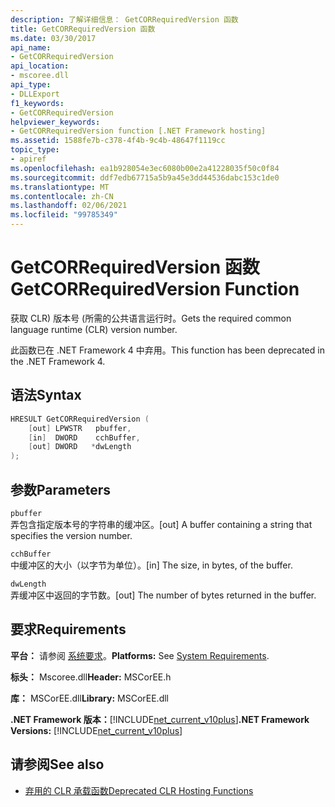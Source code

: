 ```yaml
---
description: 了解详细信息： GetCORRequiredVersion 函数
title: GetCORRequiredVersion 函数
ms.date: 03/30/2017
api_name:
- GetCORRequiredVersion
api_location:
- mscoree.dll
api_type:
- DLLExport
f1_keywords:
- GetCORRequiredVersion
helpviewer_keywords:
- GetCORRequiredVersion function [.NET Framework hosting]
ms.assetid: 1588fe7b-c378-4f4b-9c4b-48647f1119cc
topic_type:
- apiref
ms.openlocfilehash: ea1b928054e3ec6080b00e2a41228035f50c0f84
ms.sourcegitcommit: ddf7edb67715a5b9a45e3dd44536dabc153c1de0
ms.translationtype: MT
ms.contentlocale: zh-CN
ms.lasthandoff: 02/06/2021
ms.locfileid: "99785349"
---
```

# <a name="getcorrequiredversion-function"></a><span data-ttu-id="fb5c9-103">GetCORRequiredVersion 函数</span><span class="sxs-lookup"><span data-stu-id="fb5c9-103">GetCORRequiredVersion Function</span></span>

<span data-ttu-id="fb5c9-104">获取 CLR) 版本号 (所需的公共语言运行时。</span><span class="sxs-lookup"><span data-stu-id="fb5c9-104">Gets the required common language runtime (CLR) version number.</span></span>  
  
 <span data-ttu-id="fb5c9-105">此函数已在 .NET Framework 4 中弃用。</span><span class="sxs-lookup"><span data-stu-id="fb5c9-105">This function has been deprecated in the .NET Framework 4.</span></span>  
  
## <a name="syntax"></a><span data-ttu-id="fb5c9-106">语法</span><span class="sxs-lookup"><span data-stu-id="fb5c9-106">Syntax</span></span>  
  
```cpp  
HRESULT GetCORRequiredVersion (  
    [out] LPWSTR   pbuffer,  
    [in]  DWORD    cchBuffer,  
    [out] DWORD   *dwLength  
);  
```  
  
## <a name="parameters"></a><span data-ttu-id="fb5c9-107">参数</span><span class="sxs-lookup"><span data-stu-id="fb5c9-107">Parameters</span></span>  

 `pbuffer`  
 <span data-ttu-id="fb5c9-108">弄包含指定版本号的字符串的缓冲区。</span><span class="sxs-lookup"><span data-stu-id="fb5c9-108">[out] A buffer containing a string that specifies the version number.</span></span>  
  
 `cchBuffer`  
 <span data-ttu-id="fb5c9-109">中缓冲区的大小（以字节为单位）。</span><span class="sxs-lookup"><span data-stu-id="fb5c9-109">[in] The size, in bytes, of the buffer.</span></span>  
  
 `dwLength`  
 <span data-ttu-id="fb5c9-110">弄缓冲区中返回的字节数。</span><span class="sxs-lookup"><span data-stu-id="fb5c9-110">[out] The number of bytes returned in the buffer.</span></span>  
  
## <a name="requirements"></a><span data-ttu-id="fb5c9-111">要求</span><span class="sxs-lookup"><span data-stu-id="fb5c9-111">Requirements</span></span>  

 <span data-ttu-id="fb5c9-112">**平台：** 请参阅 [系统要求](../../get-started/system-requirements.md)。</span><span class="sxs-lookup"><span data-stu-id="fb5c9-112">**Platforms:** See [System Requirements](../../get-started/system-requirements.md).</span></span>  
  
 <span data-ttu-id="fb5c9-113">**标头：** Mscoree.dll</span><span class="sxs-lookup"><span data-stu-id="fb5c9-113">**Header:** MSCorEE.h</span></span>  
  
 <span data-ttu-id="fb5c9-114">**库：** MSCorEE.dll</span><span class="sxs-lookup"><span data-stu-id="fb5c9-114">**Library:** MSCorEE.dll</span></span>  
  
 <span data-ttu-id="fb5c9-115">**.NET Framework 版本：**[!INCLUDE[net_current_v10plus](../../../../includes/net-current-v10plus-md.md)]</span><span class="sxs-lookup"><span data-stu-id="fb5c9-115">**.NET Framework Versions:** [!INCLUDE[net_current_v10plus](../../../../includes/net-current-v10plus-md.md)]</span></span>  
  
## <a name="see-also"></a><span data-ttu-id="fb5c9-116">请参阅</span><span class="sxs-lookup"><span data-stu-id="fb5c9-116">See also</span></span>

- [<span data-ttu-id="fb5c9-117">弃用的 CLR 承载函数</span><span class="sxs-lookup"><span data-stu-id="fb5c9-117">Deprecated CLR Hosting Functions</span></span>](deprecated-clr-hosting-functions.md)
